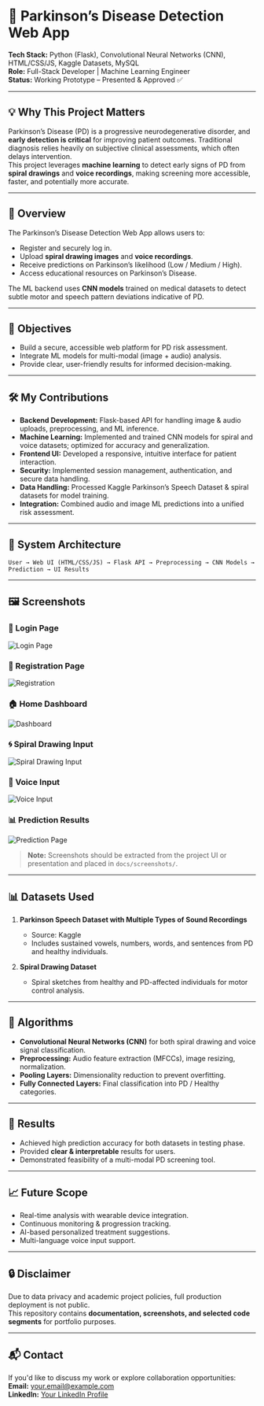 # 🧠 Parkinson’s Disease Detection Web App

**Tech Stack:** Python (Flask), Convolutional Neural Networks (CNN), HTML/CSS/JS, Kaggle Datasets, MySQL  
**Role:** Full-Stack Developer | Machine Learning Engineer  
**Status:** Working Prototype – Presented & Approved ✅  

---

## 💡 Why This Project Matters  
Parkinson’s Disease (PD) is a progressive neurodegenerative disorder, and **early detection is critical** for improving patient outcomes. Traditional diagnosis relies heavily on subjective clinical assessments, which often delays intervention.  
This project leverages **machine learning** to detect early signs of PD from **spiral drawings** and **voice recordings**, making screening more accessible, faster, and potentially more accurate.

---

## 📌 Overview  
The Parkinson’s Disease Detection Web App allows users to:  
- Register and securely log in.  
- Upload **spiral drawing images** and **voice recordings**.  
- Receive predictions on Parkinson’s likelihood (Low / Medium / High).  
- Access educational resources on Parkinson’s Disease.  

The ML backend uses **CNN models** trained on medical datasets to detect subtle motor and speech pattern deviations indicative of PD.

---

## 🎯 Objectives
- Build a secure, accessible web platform for PD risk assessment.  
- Integrate ML models for multi-modal (image + audio) analysis.  
- Provide clear, user-friendly results for informed decision-making.  

---

## 🛠 My Contributions
- **Backend Development:** Flask-based API for handling image & audio uploads, preprocessing, and ML inference.  
- **Machine Learning:** Implemented and trained CNN models for spiral and voice datasets; optimized for accuracy and generalization.  
- **Frontend UI:** Developed a responsive, intuitive interface for patient interaction.  
- **Security:** Implemented session management, authentication, and secure data handling.  
- **Data Handling:** Processed Kaggle Parkinson’s Speech Dataset & spiral datasets for model training.  
- **Integration:** Combined audio and image ML predictions into a unified risk assessment.

---

## 📂 System Architecture
```plaintext
User → Web UI (HTML/CSS/JS) → Flask API → Preprocessing → CNN Models → Prediction → UI Results
```

---

## 🖼 Screenshots

### 🔑 Login Page
![Login Page](docs/screenshots/login.png)

### 📝 Registration Page
![Registration](docs/screenshots/register.png)

### 🏠 Home Dashboard
![Dashboard](docs/screenshots/dashboard.png)

### 🌀 Spiral Drawing Input
![Spiral Drawing Input](docs/screenshots/spiral_input.png)

### 🎤 Voice Input
![Voice Input](docs/screenshots/voice_input.png)

### 📊 Prediction Results
![Prediction Page](docs/screenshots/prediction.png)

> **Note:** Screenshots should be extracted from the project UI or presentation and placed in `docs/screenshots/`.

---

## 📊 Datasets Used
1. **Parkinson Speech Dataset with Multiple Types of Sound Recordings**  
   - Source: Kaggle  
   - Includes sustained vowels, numbers, words, and sentences from PD and healthy individuals.  

2. **Spiral Drawing Dataset**  
   - Spiral sketches from healthy and PD-affected individuals for motor control analysis.  

---

## 🤖 Algorithms
- **Convolutional Neural Networks (CNN)** for both spiral drawing and voice signal classification.  
- **Preprocessing:** Audio feature extraction (MFCCs), image resizing, normalization.  
- **Pooling Layers:** Dimensionality reduction to prevent overfitting.  
- **Fully Connected Layers:** Final classification into PD / Healthy categories.

---

## 🚀 Results
- Achieved high prediction accuracy for both datasets in testing phase.  
- Provided **clear & interpretable** results for users.  
- Demonstrated feasibility of a multi-modal PD screening tool.  

---

## 📈 Future Scope
- Real-time analysis with wearable device integration.  
- Continuous monitoring & progression tracking.  
- AI-based personalized treatment suggestions.  
- Multi-language voice input support.

---

## 🔒 Disclaimer
Due to data privacy and academic project policies, full production deployment is not public.  
This repository contains **documentation, screenshots, and selected code segments** for portfolio purposes.

---

## 📬 Contact
If you'd like to discuss my work or explore collaboration opportunities:  
**Email:** your.email@example.com  
**LinkedIn:** [Your LinkedIn Profile](https://linkedin.com/in/yourprofile)
